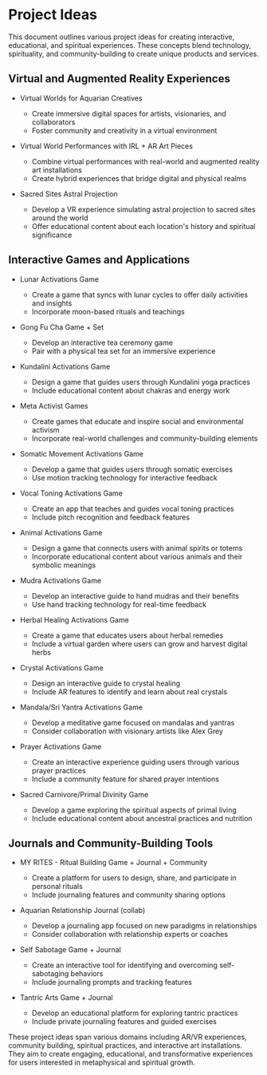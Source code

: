 # Project Ideas
This document outlines various project ideas for creating interactive, educational, and spiritual experiences. These concepts blend technology, spirituality, and community-building to create unique products and services.

## Virtual and Augmented Reality Experiences

- Virtual Worlds for Aquarian Creatives
  - Create immersive digital spaces for artists, visionaries, and collaborators
  - Foster community and creativity in a virtual environment

- Virtual World Performances with IRL + AR Art Pieces
  - Combine virtual performances with real-world and augmented reality art installations
  - Create hybrid experiences that bridge digital and physical realms

- Sacred Sites Astral Projection
  - Develop a VR experience simulating astral projection to sacred sites around the world
  - Offer educational content about each location's history and spiritual significance

## Interactive Games and Applications

- Lunar Activations Game
  - Create a game that syncs with lunar cycles to offer daily activities and insights
  - Incorporate moon-based rituals and teachings

- Gong Fu Cha Game + Set
  - Develop an interactive tea ceremony game
  - Pair with a physical tea set for an immersive experience

- Kundalini Activations Game
  - Design a game that guides users through Kundalini yoga practices
  - Include educational content about chakras and energy work

- Meta Activist Games
  - Create games that educate and inspire social and environmental activism
  - Incorporate real-world challenges and community-building elements

- Somatic Movement Activations Game
  - Develop a game that guides users through somatic exercises
  - Use motion tracking technology for interactive feedback

- Vocal Toning Activations Game
  - Create an app that teaches and guides vocal toning practices
  - Include pitch recognition and feedback features

- Animal Activations Game
  - Design a game that connects users with animal spirits or totems
  - Incorporate educational content about various animals and their symbolic meanings

- Mudra Activations Game
  - Develop an interactive guide to hand mudras and their benefits
  - Use hand tracking technology for real-time feedback

- Herbal Healing Activations Game
  - Create a game that educates users about herbal remedies
  - Include a virtual garden where users can grow and harvest digital herbs

- Crystal Activations Game
  - Design an interactive guide to crystal healing
  - Include AR features to identify and learn about real crystals

- Mandala/Sri Yantra Activations Game
  - Develop a meditative game focused on mandalas and yantras
  - Consider collaboration with visionary artists like Alex Grey

- Prayer Activations Game
  - Create an interactive experience guiding users through various prayer practices
  - Include a community feature for shared prayer intentions

- Sacred Carnivore/Primal Divinity Game
  - Develop a game exploring the spiritual aspects of primal living
  - Include educational content about ancestral practices and nutrition

## Journals and Community-Building Tools

- MY RITES - Ritual Building Game + Journal + Community
  - Create a platform for users to design, share, and participate in personal rituals
  - Include journaling features and community sharing options

- Aquarian Relationship Journal (collab)
  - Develop a journaling app focused on new paradigms in relationships
  - Consider collaboration with relationship experts or coaches

- Self Sabotage Game + Journal
  - Create an interactive tool for identifying and overcoming self-sabotaging behaviors
  - Include journaling prompts and tracking features

- Tantric Arts Game + Journal
  - Develop an educational platform for exploring tantric practices
  - Include private journaling features and guided exercises

These project ideas span various domains including AR/VR experiences, community building, spiritual practices, and interactive art installations. They aim to create engaging, educational, and transformative experiences for users interested in metaphysical and spiritual growth.
